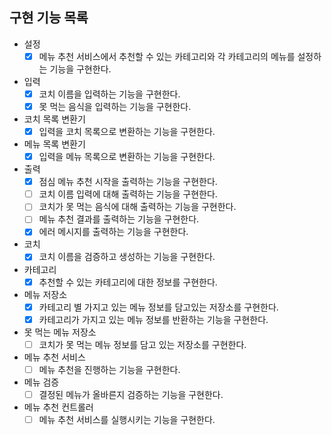 ## 구현 기능 목록

- 설정
    - [x] 메뉴 추천 서비스에서 추천할 수 있는 카테고리와 각 카테고리의 메뉴를 설정하는 기능을 구현한다.

- 입력
    - [x] 코치 이름을 입력하는 기능을 구현한다.
    - [x] 못 먹는 음식을 입력하는 기능을 구현한다.

- 코치 목록 변환기
    - [x] 입력을 코치 목록으로 변환하는 기능을 구현한다.

- 메뉴 목록 변환기
    - [x] 입력을 메뉴 목록으로 변환하는 기능을 구현한다.

- 출력
    - [x] 점심 메뉴 추천 시작을 출력하는 기능을 구현한다.
    - [ ] 코치 이름 입력에 대해 출력하는 기능을 구현한다.
    - [ ] 코치가 못 먹는 음식에 대해 출력하는 기능을 구현한다.
    - [ ] 메뉴 추천 결과를 출력하는 기능을 구현한다.
    - [x] 에러 메시지를 출력하는 기능을 구현한다.

- 코치
    - [x] 코치 이름을 검증하고 생성하는 기능을 구현한다.

- 카테고리
    - [x] 추천할 수 있는 카테고리에 대한 정보를 구현한다.

- 메뉴 저장소
    - [x] 카테고리 별 가지고 있는 메뉴 정보를 담고있는 저장소를 구현한다.
    - [x] 카테고리가 가지고 있는 메뉴 정보를 반환하는 기능을 구현한다.

- 못 먹는 메뉴 저장소
    - [ ] 코치가 못 먹는 메뉴 정보를 담고 있는 저장소를 구현한다.

- 메뉴 추천 서비스
    - [ ] 메뉴 추천을 진행하는 기능을 구현한다.

- 메뉴 검증
    - [ ] 결정된 메뉴가 올바른지 검증하는 기능을 구현한다.

- 메뉴 추천 컨트롤러
    - [ ] 메뉴 추천 서비스를 실행시키는 기능을 구현한다.